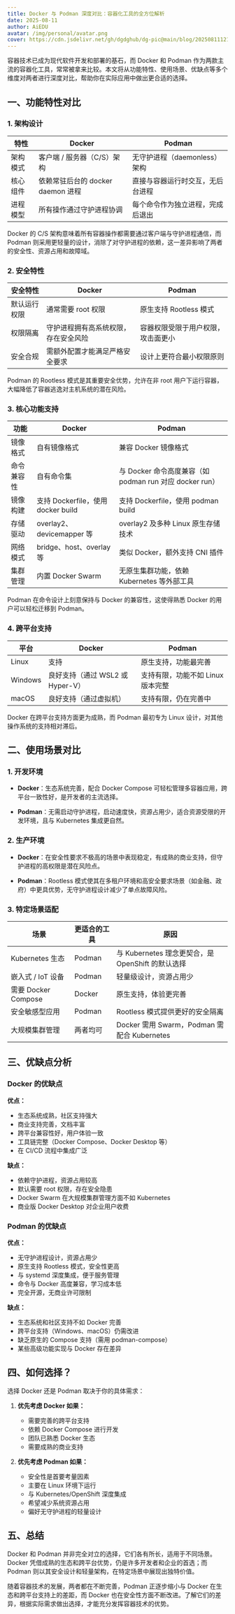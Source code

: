 ```yaml
---
title: Docker 与 Podman 深度对比：容器化工具的全方位解析
date: 2025-08-11
author: AiEDU
avatar: /img/personal/avatar.png
cover: https://cdn.jsdelivr.net/gh/dgdghub/dg-pic@main/blog/20250811121011583.png
---
```


容器技术已成为现代软件开发和部署的基石，而 Docker 和 Podman 作为两款主流的容器化工具，常常被拿来比较。本文将从功能特性、使用场景、优缺点等多个维度对两者进行深度对比，帮助你在实际应用中做出更合适的选择。


## 一、功能特性对比

### 1. 架构设计

|特性|Docker|Podman|
|---|---|---|
|架构模式|客户端 / 服务器（C/S）架构|无守护进程（daemonless）架构|
|核心组件|依赖常驻后台的 docker daemon 进程|直接与容器运行时交互，无后台进程|
|进程模型|所有操作通过守护进程协调|每个命令作为独立进程，完成后退出|


Docker 的 C/S 架构意味着所有容器操作都需要通过客户端与守护进程通信，而 Podman 则采用更轻量的设计，消除了对守护进程的依赖，这一差异影响了两者的安全性、资源占用和故障域。

### 2. 安全特性

|安全特性|Docker|Podman|
|---|---|---|
|默认运行权限|通常需要 root 权限|原生支持 Rootless 模式|
|权限隔离|守护进程拥有高系统权限，存在安全风险|容器权限受限于用户权限，攻击面更小|
|安全合规|需额外配置才能满足严格安全要求|设计上更符合最小权限原则|


Podman 的 Rootless 模式是其重要安全优势，允许在非 root 用户下运行容器，大幅降低了容器逃逸对主机系统的潜在风险。
### 3. 核心功能支持

|功能|Docker|Podman|
|---|---|---|
|镜像格式|自有镜像格式|兼容 Docker 镜像格式|
|命令兼容性|自有命令集|与 Docker 命令高度兼容（如 podman run 对应 docker run）|
|镜像构建|支持 Dockerfile，使用 docker build|支持 Dockerfile，使用 podman build|
|存储驱动|overlay2、devicemapper 等|overlay2 及多种 Linux 原生存储技术|
|网络模式|bridge、host、overlay 等|类似 Docker，额外支持 CNI 插件|
|集群管理|内置 Docker Swarm|无原生集群功能，依赖 Kubernetes 等外部工具|


Podman 在命令设计上刻意保持与 Docker 的兼容性，这使得熟悉 Docker 的用户可以轻松迁移到 Podman。

### 4. 跨平台支持

|平台|Docker|Podman|
|---|---|---|
|Linux|支持|原生支持，功能最完善|
|Windows|良好支持（通过 WSL2 或 Hyper-V）|支持有限，功能不如 Linux 版本完整|
|macOS|良好支持（通过虚拟机）|支持有限，仍在完善中|


Docker 在跨平台支持方面更为成熟，而 Podman 最初专为 Linux 设计，对其他操作系统的支持相对滞后。

## 二、使用场景对比

### 1. 开发环境

- **Docker**：生态系统完善，配合 Docker Compose 可轻松管理多容器应用，跨平台一致性好，是开发者的主流选择。
    
- **Podman**：无需启动守护进程，启动速度快，资源占用少，适合资源受限的开发环境，且与 Kubernetes 集成更自然。
    
### 2. 生产环境

- **Docker**：在安全性要求不极高的场景中表现稳定，有成熟的商业支持，但守护进程的高权限是潜在风险点。
    
- **Podman**：Rootless 模式使其在多租户环境和高安全要求场景（如金融、政府）中更具优势，无守护进程设计减少了单点故障风险。
    
### 3. 特定场景适配

|场景|更适合的工具|原因|
|---|---|---|
|Kubernetes 生态|Podman|与 Kubernetes 理念更契合，是 OpenShift 的默认选择|
|嵌入式 / IoT 设备|Podman|轻量级设计，资源占用少|
|需要 Docker Compose|Docker|原生支持，体验更完善|
|安全敏感型应用|Podman|Rootless 模式提供更好的安全隔离|
|大规模集群管理|两者均可|Docker 需用 Swarm，Podman 需配合 Kubernetes|

## 三、优缺点分析

### Docker 的优缺点

**优点：**

- 生态系统成熟，社区支持强大
- 商业支持完善，文档丰富
- 跨平台兼容性好，用户体验一致
- 工具链完整（Docker Compose、Docker Desktop 等）
- 在 CI/CD 流程中集成广泛


**缺点：**

- 依赖守护进程，资源占用较高
- 默认需要 root 权限，存在安全隐患
- Docker Swarm 在大规模集群管理方面不如 Kubernetes
- 商业版 Docker Desktop 对企业用户收费

### Podman 的优缺点

**优点：**

- 无守护进程设计，资源占用少
- 原生支持 Rootless 模式，安全性更高
- 与 systemd 深度集成，便于服务管理
- 命令与 Docker 高度兼容，学习成本低
- 完全开源，无商业许可限制

**缺点：**

- 生态系统和社区支持不如 Docker 完善
- 跨平台支持（Windows、macOS）仍需改进
- 缺乏原生的 Compose 支持（需用 podman-compose）
- 某些高级功能实现与 Docker 存在差异

## 四、如何选择？

选择 Docker 还是 Podman 取决于你的具体需求：

1. **优先考虑 Docker 如果：**
    
    - 需要完善的跨平台支持
    - 依赖 Docker Compose 进行开发
    - 团队已熟悉 Docker 生态
    - 需要成熟的商业支持
2. **优先考虑 Podman 如果：**
    
    - 安全性是首要考量因素
    - 主要在 Linux 环境下运行
    - 与 Kubernetes/OpenShift 深度集成
    - 希望减少系统资源占用
    - 偏好无守护进程的轻量设计

## 五、总结

Docker 和 Podman 并非完全对立的选择，它们各有所长，适用于不同场景。Docker 凭借成熟的生态和跨平台优势，仍是许多开发者和企业的首选；而 Podman 则以其安全设计和轻量架构，在特定场景中展现出独特价值。

随着容器技术的发展，两者都在不断完善，Podman 正逐步缩小与 Docker 在生态和跨平台支持上的差距，而 Docker 也在安全性方面不断改进。了解它们的差异，根据实际需求做出选择，才能充分发挥容器技术的优势。
